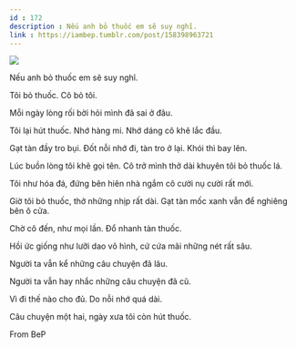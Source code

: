 ```yaml
---
id : 172
description : Nếu anh bỏ thuốc em sẽ suy nghĩ.
link : https://iambep.tumblr.com/post/158398963721
---
```


![](https://64.media.tumblr.com/190decce40386b2f5cf2b8c29c266292/tumblr_omte03wvXc1u3a9rjo1_540.png)

Nếu anh bỏ thuốc em sẽ suy nghĩ.

Tôi bỏ thuốc. Cô bỏ tôi.

Mỗi ngày lòng rối bời hỏi mình đã sai ở đâu.

Tôi lại hút thuốc. Nhớ hàng mi. Nhớ dáng cô khẽ lắc đầu.

Gạt tàn đầy tro bụi. Đốt nỗi nhớ đi, tàn tro ở lại. Khói thì bay lên.

Lúc buồn lòng tôi khẽ gọi tên. Cô trở mình thở dài khuyên tôi bỏ thuốc lá.

Tôi như hóa đá, đứng bên hiên nhà ngắm cô cười nụ cười rất mới.

Giờ tôi bỏ thuốc, thở những nhịp rất dài. Gạt tàn mốc xanh vẫn để nghiêng
bên ô cửa.

Chờ cô đến, như mọi lần. Đổ nhanh tàn thuốc.

Hồi ức giống như lưỡi dao vô hình, cứ cứa mãi những nét rất sâu.

Người ta vẫn kể những câu chuyện đã lâu.

Người ta vẫn hay nhắc những câu chuyện đã cũ.

Vì đi thế nào cho đủ. Do nỗi nhớ quá dài.

Câu chuyện một hai, ngày xưa tôi còn hút thuốc.

From BeP